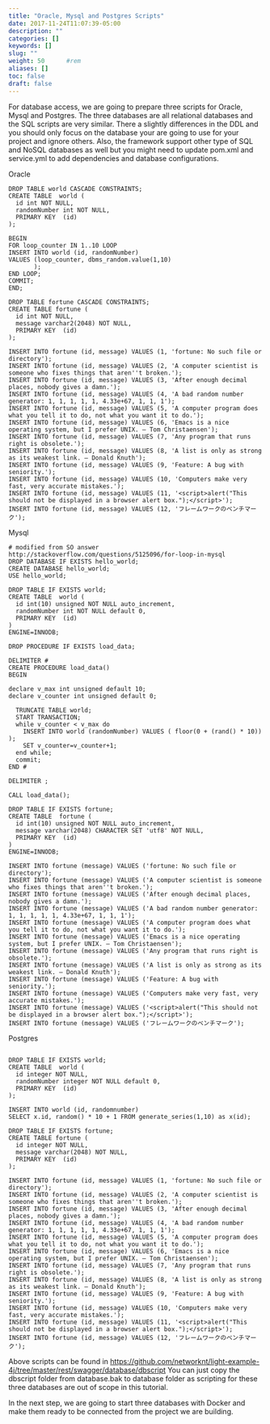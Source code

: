 ```yaml
---
title: "Oracle, Mysql and Postgres Scripts"
date: 2017-11-24T11:07:39-05:00
description: ""
categories: []
keywords: []
slug: ""
weight: 50      #rem
aliases: []
toc: false
draft: false
---
```


For database access, we are going to prepare three scripts for Oracle, Mysql and Postgres.
The three databases are all relational databases and the SQL scripts are very similar. There
a slightly differences in the DDL and you should only focus on the database your are going
to use for your project and ignore others. Also, the framework support other type of SQL and
NoSQL databases as well but you might need to update pom.xml and service.yml to add dependencies
and database configurations.



Oracle
```
DROP TABLE world CASCADE CONSTRAINTS;
CREATE TABLE  world (
  id int NOT NULL,
  randomNumber int NOT NULL,
  PRIMARY KEY  (id)
);

BEGIN
FOR loop_counter IN 1..10 LOOP
INSERT INTO world (id, randomNumber)
VALUES (loop_counter, dbms_random.value(1,10)
       );
END LOOP;
COMMIT;
END;

DROP TABLE fortune CASCADE CONSTRAINTS;
CREATE TABLE fortune (
  id int NOT NULL,
  message varchar2(2048) NOT NULL,
  PRIMARY KEY  (id)
);

INSERT INTO fortune (id, message) VALUES (1, 'fortune: No such file or directory');
INSERT INTO fortune (id, message) VALUES (2, 'A computer scientist is someone who fixes things that aren''t broken.');
INSERT INTO fortune (id, message) VALUES (3, 'After enough decimal places, nobody gives a damn.');
INSERT INTO fortune (id, message) VALUES (4, 'A bad random number generator: 1, 1, 1, 1, 1, 4.33e+67, 1, 1, 1');
INSERT INTO fortune (id, message) VALUES (5, 'A computer program does what you tell it to do, not what you want it to do.');
INSERT INTO fortune (id, message) VALUES (6, 'Emacs is a nice operating system, but I prefer UNIX. — Tom Christaensen');
INSERT INTO fortune (id, message) VALUES (7, 'Any program that runs right is obsolete.');
INSERT INTO fortune (id, message) VALUES (8, 'A list is only as strong as its weakest link. — Donald Knuth');
INSERT INTO fortune (id, message) VALUES (9, 'Feature: A bug with seniority.');
INSERT INTO fortune (id, message) VALUES (10, 'Computers make very fast, very accurate mistakes.');
INSERT INTO fortune (id, message) VALUES (11, '<script>alert("This should not be displayed in a browser alert box.");</script>');
INSERT INTO fortune (id, message) VALUES (12, 'フレームワークのベンチマーク');
```

Mysql
```
# modified from SO answer http://stackoverflow.com/questions/5125096/for-loop-in-mysql
DROP DATABASE IF EXISTS hello_world;
CREATE DATABASE hello_world;
USE hello_world;

DROP TABLE IF EXISTS world;
CREATE TABLE  world (
  id int(10) unsigned NOT NULL auto_increment,
  randomNumber int NOT NULL default 0,
  PRIMARY KEY  (id)
)
ENGINE=INNODB;

DROP PROCEDURE IF EXISTS load_data;

DELIMITER #
CREATE PROCEDURE load_data()
BEGIN

declare v_max int unsigned default 10;
declare v_counter int unsigned default 0;

  TRUNCATE TABLE world;
  START TRANSACTION;
  while v_counter < v_max do
    INSERT INTO world (randomNumber) VALUES ( floor(0 + (rand() * 10)) );
    SET v_counter=v_counter+1;
  end while;
  commit;
END #

DELIMITER ;

CALL load_data();

DROP TABLE IF EXISTS fortune;
CREATE TABLE  fortune (
  id int(10) unsigned NOT NULL auto_increment,
  message varchar(2048) CHARACTER SET 'utf8' NOT NULL,
  PRIMARY KEY  (id)
)
ENGINE=INNODB;

INSERT INTO fortune (message) VALUES ('fortune: No such file or directory');
INSERT INTO fortune (message) VALUES ('A computer scientist is someone who fixes things that aren''t broken.');
INSERT INTO fortune (message) VALUES ('After enough decimal places, nobody gives a damn.');
INSERT INTO fortune (message) VALUES ('A bad random number generator: 1, 1, 1, 1, 1, 4.33e+67, 1, 1, 1');
INSERT INTO fortune (message) VALUES ('A computer program does what you tell it to do, not what you want it to do.');
INSERT INTO fortune (message) VALUES ('Emacs is a nice operating system, but I prefer UNIX. — Tom Christaensen');
INSERT INTO fortune (message) VALUES ('Any program that runs right is obsolete.');
INSERT INTO fortune (message) VALUES ('A list is only as strong as its weakest link. — Donald Knuth');
INSERT INTO fortune (message) VALUES ('Feature: A bug with seniority.');
INSERT INTO fortune (message) VALUES ('Computers make very fast, very accurate mistakes.');
INSERT INTO fortune (message) VALUES ('<script>alert("This should not be displayed in a browser alert box.");</script>');
INSERT INTO fortune (message) VALUES ('フレームワークのベンチマーク');

```


Postgres

```

DROP TABLE IF EXISTS world;
CREATE TABLE  world (
  id integer NOT NULL,
  randomNumber integer NOT NULL default 0,
  PRIMARY KEY  (id)
);

INSERT INTO world (id, randomnumber)
SELECT x.id, random() * 10 + 1 FROM generate_series(1,10) as x(id);

DROP TABLE IF EXISTS fortune;
CREATE TABLE fortune (
  id integer NOT NULL,
  message varchar(2048) NOT NULL,
  PRIMARY KEY  (id)
);

INSERT INTO fortune (id, message) VALUES (1, 'fortune: No such file or directory');
INSERT INTO fortune (id, message) VALUES (2, 'A computer scientist is someone who fixes things that aren''t broken.');
INSERT INTO fortune (id, message) VALUES (3, 'After enough decimal places, nobody gives a damn.');
INSERT INTO fortune (id, message) VALUES (4, 'A bad random number generator: 1, 1, 1, 1, 1, 4.33e+67, 1, 1, 1');
INSERT INTO fortune (id, message) VALUES (5, 'A computer program does what you tell it to do, not what you want it to do.');
INSERT INTO fortune (id, message) VALUES (6, 'Emacs is a nice operating system, but I prefer UNIX. — Tom Christaensen');
INSERT INTO fortune (id, message) VALUES (7, 'Any program that runs right is obsolete.');
INSERT INTO fortune (id, message) VALUES (8, 'A list is only as strong as its weakest link. — Donald Knuth');
INSERT INTO fortune (id, message) VALUES (9, 'Feature: A bug with seniority.');
INSERT INTO fortune (id, message) VALUES (10, 'Computers make very fast, very accurate mistakes.');
INSERT INTO fortune (id, message) VALUES (11, '<script>alert("This should not be displayed in a browser alert box.");</script>');
INSERT INTO fortune (id, message) VALUES (12, 'フレームワークのベンチマーク');

```

Above scripts can be found in https://github.com/networknt/light-example-4j/tree/master/rest/swagger/database/dbscript
You can just copy the dbscript folder from database.bak to database folder as scripting for these three databases
are out of scope in this tutorial.

In the next step, we are going to start three databases with Docker and make them ready to be
connected from the project we are building. 


